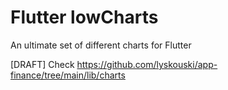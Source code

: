 # Flutter lowCharts
An ultimate set of different charts for Flutter

[DRAFT] Check https://github.com/lyskouski/app-finance/tree/main/lib/charts
